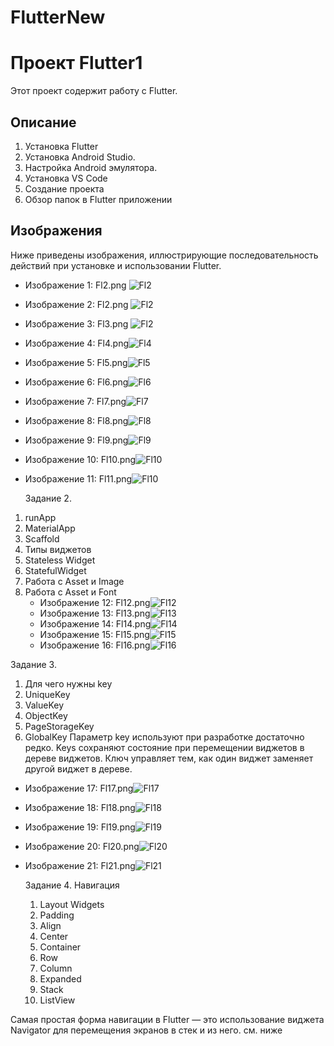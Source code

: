 # FlutterNew
# Проект Flutter1

Этот проект содержит работу с Flutter.


## Описание

1. Установка Flutter
2. Установка Android Studio.
3. Настройка Android эмулятора.
4. Установка VS Code
5. Создание проекта
6. Обзор папок в Flutter приложении


## Изображения

Ниже приведены изображения, иллюстрирующие последовательность действий при установке и использовании Flutter.

* Изображение 1: Fl2.png ![Fl2](https://github.com/FinistFin/FlutterNew/blob/main/Fl1.png?raw=true)
* Изображение 2: Fl2.png ![Fl2](https://github.com/FinistFin/FlutterNew/blob/main/Fl2.png?raw=true)
* Изображение 3: Fl3.png ![Fl2](https://github.com/FinistFin/FlutterNew/blob/main/Fl3.png?raw=true)
* Изображение 4: Fl4.png![Fl4](https://github.com/FinistFin/FlutterNew/blob/main/Fl4.png?raw=true)
* Изображение 5: Fl5.png![Fl5](https://github.com/FinistFin/FlutterNew/blob/main/Fl5.png?raw=true)
* Изображение 6: Fl6.png![Fl6](https://github.com/FinistFin/FlutterNew/blob/main/Fl6.png?raw=true)
* Изображение 7: Fl7.png![Fl7](https://github.com/FinistFin/FlutterNew/blob/main/Fl7.png?raw=true)
* Изображение 8: Fl8.png![Fl8](https://github.com/FinistFin/FlutterNew/blob/main/Fl8.png?raw=true)
* Изображение 9: Fl9.png![Fl9](https://github.com/FinistFin/FlutterNew/blob/main/Fl9.png?raw=true)
* Изображение 10: Fl10.png![Fl10](https://github.com/FinistFin/FlutterNew/blob/main/Fl10.png?raw=true)
* Изображение 11: Fl11.png![Fl10](https://github.com/FinistFin/FlutterNew/blob/main/Рисунок11.png?raw=true)
  
  Задание 2.
1. runApp
2. MaterialApp
3. Scaffold
4. Типы виджетов
5. Stateless Widget
6. StatefulWidget
7. Работа с Asset и Image
8. Работа с Asset и Font
   * Изображение 12: Fl12.png![Fl12](https://github.com/FinistFin/FlutterNew/blob/main/Рисунок13.png?raw=true)
   * Изображение 13: Fl13.png![Fl13](https://github.com/FinistFin/FlutterNew/blob/main/Рисунок14.png?raw=true)
   * Изображение 14: Fl14.png![Fl14](https://github.com/FinistFin/FlutterNew/blob/main/Рисунок15.png?raw=true)
   * Изображение 15: Fl15.png![Fl15](https://github.com/FinistFin/FlutterNew/blob/main/Рисунок16.png?raw=true)
   * Изображение 16: Fl16.png![Fl16](https://github.com/FinistFin/FlutterNew/blob/main/Рисунок17.png?raw=true)
   
  Задание 3.
1.  Для чего нужны key
2.  UniqueKey
3.  ValueKey
4.  ObjectKey
5.  PageStorageKey
6.  GlobalKey
   Параметр key используют при разработке достаточно редко.
   Keys сохраняют состояние при перемещении виджетов в дереве виджетов.
   Ключ управляет тем, как один виджет заменяет другой виджет в дереве.
* Изображение 17: Fl17.png![Fl17](https://github.com/FinistFin/FlutterNew/blob/main/Рисунок18_1.png?raw=true)
* Изображение 18: Fl18.png![Fl18](https://github.com/FinistFin/FlutterNew/blob/main/Рисунок18_2.png?raw=true)
* Изображение 19: Fl19.png![Fl19](https://github.com/FinistFin/FlutterNew/blob/main/Рисунок18_3.png?raw=true)
* Изображение 20: Fl20.png![Fl20](https://github.com/FinistFin/FlutterNew/blob/main/Рисунок19.png?raw=true)
* Изображение 21: Fl21.png![Fl21](https://github.com/FinistFin/FlutterNew/blob/main/Рисунок20.png?raw=true)

  Задание 4. Навигация
  1.  Layout Widgets
  2.  Padding
  3.  Align
  4.  Center
  5.  Container
  6.  Row
  7.  Column
  8.  Expanded
  9.  Stack
  10.  ListView

Самая простая форма навигации в Flutter — это использование виджета Navigator для перемещения экранов в стек и из него. см. ниже


  
